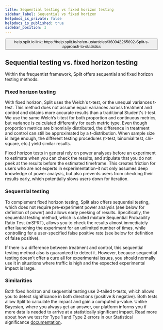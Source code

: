 ```yaml
---
title: Sequential testing vs fixed horizon testing
sidebar_label: Sequential vs fixed horizon
helpdocs_is_private: false
helpdocs_is_published: true
sidebar_position: 3
---
```


<p>
  <button style={{borderRadius:'8px', border:'1px', fontFamily:'Courier New', fontWeight:'800', textAlign:'left'}}> help.split.io link: https://help.split.io/hc/en-us/articles/360042265892-Split-s-approach-to-statistics </button>
</p>

## Sequential testing vs. fixed horizon testing

Within the frequentist framework, Split offers sequential and fixed horizon testing methods.

### Fixed horizon testing

With fixed horizon, Split uses the Welch's t-test, or the unequal variances t-test. This method does not assume equal variances across treatment and control and obtains more accurate results than a traditional Student's t-test. We use the same Welch’s t-test for both proportion and continuous metrics, but variance is calculated differently for each metric type. Even though proportion metrics are binomially distributed, the difference in treatment and control can still be approximated by a t-distribution. When sample size is large enough, the different testing procedures (t-test, binomial test, chi-square, etc.) yield similar results.

Fixed horizon tests in general rely on power analyses before an experiment to estimate when you can check the results, and stipulate that you do not peek at the results before the estimated timeframe. This creates friction for users who are not experts in experimentation–it not only assumes deep knowledge of power analysis, but also prevents users from checking their results early, which potentially slows users down for iteration. 

### Sequential testing

To complement fixed horizon testing, Split also offers sequential testing, which does not require pre-experiment power analysis (see below for definition of power) and allows early peeking of results. Specifically, the sequential testing method, which is called mixture Sequential Probability Ratio Test (mSPRT), allows you  to check the results almost immediately after launching the experiment for an unlimited number of times, while controlling for a user-specified false positive rate (see below for definition of false positive). 

If there is a difference between treatment and control, this sequential testing method also is guaranteed to detect it. However, because sequential testing doesn’t offer a cure all for experimental issues, you should normally use it in situations where traffic is high and the expected experimental impact is large. 

### Similarities

Both fixed horizon and sequential testing use 2-tailed t-tests, which allows you to detect significance in both directions (positive & negative). Both tests allow Split to calculate the impact and gain a computed p-value. Unlike Bayesian, where you always get an answer, our platform informs you if more data is needed to arrive at a statistically significant impact. Read more about how we test for Type 1 and Type 2 errors in our Statistical significance [documentation](https://help.split.io/hc/en-us/articles/360020641472-Statistical-significance#type-1-error).